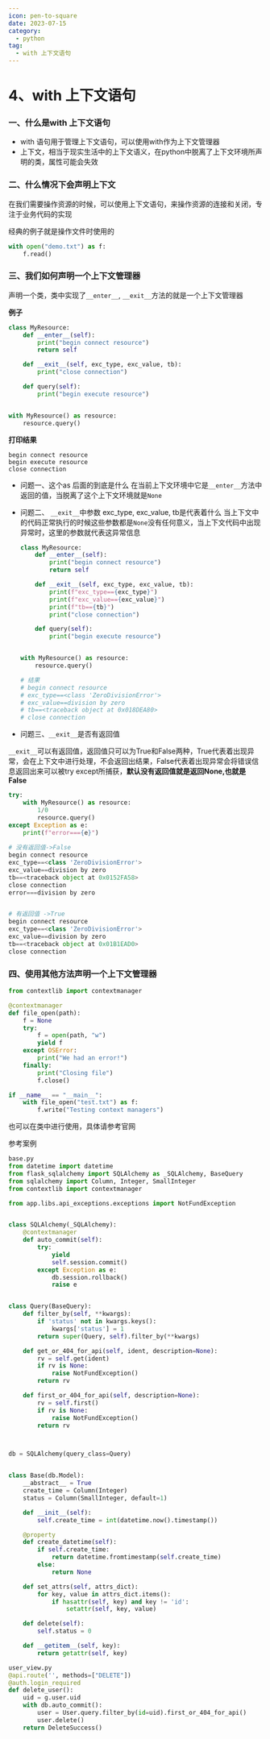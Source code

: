 ```yaml
---
icon: pen-to-square
date: 2023-07-15
category:
  - python 
tag:
  - with 上下文语句
---
```


# 4、with 上下文语句



### **一、什么是with 上下文语句**

- with 语句用于管理上下文语句，可以使用with作为上下文管理器
- 上下文，相当于现实生活中的上下文语义，在python中脱离了上下文环境所声明的类，属性可能会失效



### **二、什么情况下会声明上下文**

在我们需要操作资源的时候，可以使用上下文语句，来操作资源的连接和关闭，专注于业务代码的实现

经典的例子就是操作文件时使用的

```python
with open("demo.txt") as f:
    f.read()
```



### **三、我们如何声明一个上下文管理器**

声明一个类，类中实现了`__enter__`, `__exit__`方法的就是一个上下文管理器

**例子**

```python
class MyResource:
    def __enter__(self):
        print("begin connect resource")
        return self

    def __exit__(self, exc_type, exc_value, tb):
        print("close connection")

    def query(self):
        print("begin execute resource")


with MyResource() as resource:
    resource.query()
```

**打印结果**

```text
begin connect resource
begin execute resource
close connection
```

- 问题一、这个as 后面的到底是什么
  在当前上下文环境中它是`__enter__`方法中返回的值，当脱离了这个上下文环境就是`None`

- 问题二、 `__exit__`中参数 exc_type, exc_value, tb是代表着什么
  当上下文中的代码正常执行的时候这些参数都是`None`没有任何意义，当上下文代码中出现异常时，这里的参数就代表这异常信息

  ```python
  class MyResource:
      def __enter__(self):
          print("begin connect resource")
          return self
  
      def __exit__(self, exc_type, exc_value, tb):
          print(f"exc_type=={exc_type}")
          print(f"exc_value=={exc_value}")
          print(f"tb=={tb}")
          print("close connection")
  
      def query(self):
          print("begin execute resource")
  
  
  with MyResource() as resource:
      resource.query()
  
  # 结果
  # begin connect resource
  # exc_type==<class 'ZeroDivisionError'>
  # exc_value==division by zero
  # tb==<traceback object at 0x018DEA80>
  # close connection
  ```

  

- 问题三、`__exit__`是否有返回值

`__exit__`可以有返回值，返回值只可以为True和False两种，True代表着出现异常，会在上下文中进行处理，不会返回出结果，False代表着出现异常会将错误信息返回出来可以被try except所捕获，**默认没有返回值就是返回None,也就是False**

```python
try:
    with MyResource() as resource:
        1/0
        resource.query()
except Exception as e:
    print(f"error==={e}")
    
# 没有返回值->False
begin connect resource
exc_type==<class 'ZeroDivisionError'>
exc_value==division by zero
tb==<traceback object at 0x0152FA58>
close connection
error===division by zero


# 有返回值 ->True
begin connect resource
exc_type==<class 'ZeroDivisionError'>
exc_value==division by zero
tb==<traceback object at 0x01B1EAD0>
close connection
```



### **四、使用其他方法声明一个上下文管理器**

```python
from contextlib import contextmanager

@contextmanager
def file_open(path):
    f = None
    try:
        f = open(path, "w")
        yield f
    except OSError:
        print("We had an error!")
    finally:
        print("Closing file")
        f.close()

if __name__ == "__main__":
    with file_open("test.txt") as f:
        f.write("Testing context managers")
```



也可以在类中进行使用，具体请参考官网

参考案例

```python
base.py
from datetime import datetime
from flask_sqlalchemy import SQLAlchemy as _SQLAlchemy, BaseQuery
from sqlalchemy import Column, Integer, SmallInteger
from contextlib import contextmanager

from app.libs.api_exceptions.exceptions import NotFundException


class SQLAlchemy(_SQLAlchemy):
    @contextmanager
    def auto_commit(self):
        try:
            yield
            self.session.commit()
        except Exception as e:
            db.session.rollback()
            raise e


class Query(BaseQuery):
    def filter_by(self, **kwargs):
        if 'status' not in kwargs.keys():
            kwargs['status'] = 1
        return super(Query, self).filter_by(**kwargs)

    def get_or_404_for_api(self, ident, description=None):
        rv = self.get(ident)
        if rv is None:
            raise NotFundException()
        return rv

    def first_or_404_for_api(self, description=None):
        rv = self.first()
        if rv is None:
            raise NotFundException()
        return rv



db = SQLAlchemy(query_class=Query)


class Base(db.Model):
    __abstract__ = True
    create_time = Column(Integer)
    status = Column(SmallInteger, default=1)

    def __init__(self):
        self.create_time = int(datetime.now().timestamp())

    @property
    def create_datetime(self):
        if self.create_time:
            return datetime.fromtimestamp(self.create_time)
        else:
            return None

    def set_attrs(self, attrs_dict):
        for key, value in attrs_dict.items():
            if hasattr(self, key) and key != 'id':
                setattr(self, key, value)

    def delete(self):
        self.status = 0

    def __getitem__(self, key):
        return getattr(self, key)
```



```python
user_view.py
@api.route('', methods=["DELETE"])
@auth.login_required
def delete_user():
    uid = g.user.uid
    with db.auto_commit():
        user = User.query.filter_by(id=uid).first_or_404_for_api()
        user.delete()
    return DeleteSuccess()
```